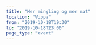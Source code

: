 ```yaml
---
title: "Mer mingling og mer mat"
location: "Vippa"
from: "2019-10-18T19:30"
to: "2019-10-18T23:00"
page_type: "event"
---
```

